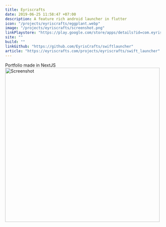 ```yaml
---
title: Eyriscrafts
date: 2019-06-25 11:58:47 +07:00
description: A feature rich android launcher in flutter
icon: "/projects/eyriscrafts/eggplant.webp"
image: "/projects/eyriscrafts/screenshot.png"
linkPlaystore: "https://play.google.com/store/apps/details?id=com.eyriscrafts.swiftlauncher"
site: ""
build: ""
linkGithub: "https://github.com/EyrisCrafts/swiftlauncher"
article: "https://eyriscrafts.com/projects/eyriscrafts/swift_launcher"
---
```


<div class="flex flex-col items-center gap-4 mb-10"> 
Portfolio made in NextJS
  <img src="/projects/eyriscrafts/screenshot.png" width='500px' alt="Screenshot"  class="hover:scale-150">
</div>




